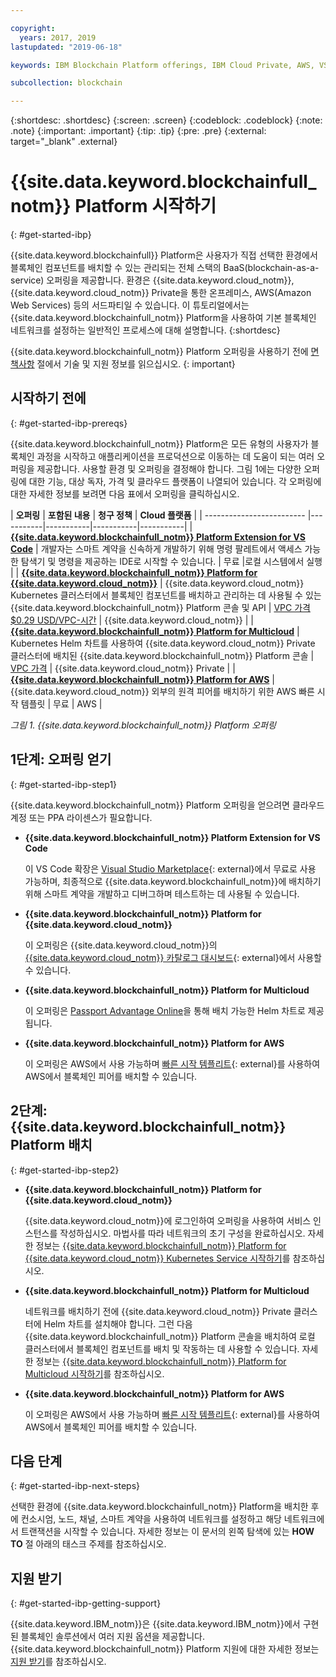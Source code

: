 ```yaml
---

copyright:
  years: 2017, 2019
lastupdated: "2019-06-18"

keywords: IBM Blockchain Platform offerings, IBM Cloud Private, AWS, VS code extension, IBM Cloud

subcollection: blockchain

---
```


{:shortdesc: .shortdesc}
{:screen: .screen}
{:codeblock: .codeblock}
{:note: .note}
{:important: .important}
{:tip: .tip}
{:pre: .pre}
{:external: target="_blank" .external}

# {{site.data.keyword.blockchainfull_notm}} Platform 시작하기
{: #get-started-ibp}

{{site.data.keyword.blockchainfull}} Platform은 사용자가
직접 선택한 환경에서 블록체인 컴포넌트를 배치할 수 있는 관리되는 전체 스택의
BaaS(blockchain-as-a-service) 오퍼링을 제공합니다. 환경은
{{site.data.keyword.cloud_notm}}, {{site.data.keyword.cloud_notm}} Private을 통한 온프레미스,
AWS(Amazon Web Services) 등의 서드파티일 수 있습니다. 이 튜토리얼에서는
{{site.data.keyword.blockchainfull_notm}} Platform을 사용하여
기본 블록체인 네트워크를 설정하는 일반적인 프로세스에 대해 설명합니다.
{:shortdesc}

{{site.data.keyword.blockchainfull_notm}} Platform 오퍼링을 사용하기 전에 [면책사항](/docs/services/blockchain/needtoknow.html#disclaimer) 절에서 기술 및 지원 정보를 읽으십시오.
{: important}


## 시작하기 전에
{: #get-started-ibp-prereqs}

{{site.data.keyword.blockchainfull_notm}} Platform은 모든 유형의 사용자가 블록체인 과정을 시작하고 애플리케이션을 프로덕션으로 이동하는 데 도움이 되는 여러 오퍼링을 제공합니다. 사용할 환경 및 오퍼링을 결정해야 합니다. 그림 1에는 다양한 오퍼링에 대한 기능, 대상 독자, 가격 및 클라우드 플랫폼이 나열되어 있습니다. 각 오퍼링에 대한 자세한 정보를 보려면 다음 표에서 오퍼링을 클릭하십시오.

| **오퍼링** | **포함된 내용** | **청구 정책** | **Cloud 플랫폼** |
| ------------------------- |-----------|-----------|-----------|-----------|
| [**{{site.data.keyword.blockchainfull_notm}} Platform Extension for VS Code**](/docs/services/blockchain?topic=blockchain-develop-vscode#develop-vscode) | 개발자는 스마트 계약을 신속하게 개발하기 위해 명령 팔레트에서 액세스 가능한 탐색기 및 명령을 제공하는 IDE로 시작할 수 있습니다. | 무료 |로컬 시스템에서 실행 |
| [**{{site.data.keyword.blockchainfull_notm}} Platform for {{site.data.keyword.cloud_notm}}**](/docs/services/blockchain/howto/ibp-console.html#ibp-console-overview) | {{site.data.keyword.cloud_notm}} Kubernetes 클러스터에서 블록체인 컴포넌트를 배치하고 관리하는 데 사용될 수 있는 {{site.data.keyword.blockchainfull_notm}} Platform 콘솔 및 API | [VPC 가격 $0.29 USD/VPC-시간](/docs/services/blockchain/howto/pricing-saas.html) | {{site.data.keyword.cloud_notm}} |
| [**{{site.data.keyword.blockchainfull_notm}} Platform for Multicloud**](/docs/services/blockchain/ibp-for-icp-about.html#ibp-icp-about) | Kubernetes Helm 차트를 사용하여 {{site.data.keyword.cloud_notm}} Private 클러스터에 배치된 {{site.data.keyword.blockchainfull_notm}} Platform 콘솔 | [VPC 가격](/docs/services/blockchain?topic=blockchain-ibp-software-pricing) | {{site.data.keyword.cloud_notm}} Private |
| [**{{site.data.keyword.blockchainfull_notm}} Platform for AWS**](/docs/services/blockchain/howto/remote_peer.html#remote-peer-aws-about) | {{site.data.keyword.cloud_notm}} 외부의 원격 피어를 배치하기 위한 AWS 빠른 시작 템플릿 | 무료 | AWS |

*그림 1. {{site.data.keyword.blockchainfull_notm}} Platform 오퍼링*


## 1단계: 오퍼링 얻기
{: #get-started-ibp-step1}

{{site.data.keyword.blockchainfull_notm}} Platform 오퍼링을 얻으려면 클라우드 계정 또는 PPA 라이센스가 필요합니다.

* **{{site.data.keyword.blockchainfull_notm}} Platform Extension for VS Code**

  이 VS Code 확장은 [Visual Studio Marketplace](https://marketplace.visualstudio.com/items?itemName=IBMBlockchain.ibm-blockchain-platform){: external}에서 무료로 사용 가능하며, 최종적으로  {{site.data.keyword.blockchainfull_notm}}에 배치하기 위해 스마트 계약을 개발하고 디버그하며 테스트하는 데 사용될 수 있습니다. 

* **{{site.data.keyword.blockchainfull_notm}} Platform for {{site.data.keyword.cloud_notm}}**

  이 오퍼링은 {{site.data.keyword.cloud_notm}}의 [{{site.data.keyword.cloud_notm}} 카탈로그 대시보드](https://cloud.ibm.com/catalog){: external}에서 사용할 수 있습니다. 

* **{{site.data.keyword.blockchainfull_notm}} Platform for Multicloud**

  이 오퍼링은 [Passport Advantage Online](https://www.ibm.com/software/passportadvantage/pao_customer.html)을 통해 배치 가능한 Helm 차트로 제공됩니다. 

* **{{site.data.keyword.blockchainfull_notm}} Platform for AWS**

  이 오퍼링은 AWS에서 사용 가능하며 [빠른 시작 템플리트](https://aws.amazon.com/quickstart/architecture/ibm-blockchain-platform/){: external}를 사용하여 AWS에서 블록체인 피어를 배치할 수 있습니다. 

## 2단계: {{site.data.keyword.blockchainfull_notm}} Platform 배치
{: #get-started-ibp-step2}

* **{{site.data.keyword.blockchainfull_notm}} Platform for {{site.data.keyword.cloud_notm}}**

  {{site.data.keyword.cloud_notm}}에 로그인하여 오퍼링을 사용하여 서비스 인스턴스를 작성하십시오. 마법사를 따라 네트워크의 초기 구성을 완료하십시오. 자세한 정보는 [{{site.data.keyword.blockchainfull_notm}} Platform for {{site.data.keyword.cloud_notm}} Kubernetes Service 시작하기](/docs/services/blockchain/howto/ibp-v2-deploy-iks.html#ibp-v2-deploy-iks)를 참조하십시오. 

* **{{site.data.keyword.blockchainfull_notm}} Platform for Multicloud**

  네트워크를 배치하기 전에 {{site.data.keyword.cloud_notm}} Private 클러스터에 Helm 차트를 설치해야 합니다. 그런 다음 {{site.data.keyword.blockchainfull_notm}} Platform 콘솔을 배치하여 로컬 클러스터에서 블록체인 컴포넌트를 배치 및 작동하는 데 사용할 수 있습니다. 자세한 정보는 [{{site.data.keyword.blockchainfull_notm}} Platform for Multicloud 시작하기](/docs/services/blockchain/get-started-console-icp.html#get-started-console-icp)를 참조하십시오. 

* **{{site.data.keyword.blockchainfull_notm}} Platform for AWS**

  이 오퍼링은 AWS에서 사용 가능하며 [빠른 시작 템플리트](https://aws.amazon.com/quickstart/architecture/ibm-blockchain-platform/){: external}를 사용하여 AWS에서 블록체인 피어를 배치할 수 있습니다. 

## 다음 단계
{: #get-started-ibp-next-steps}

선택한 환경에 {{site.data.keyword.blockchainfull_notm}} Platform을 배치한 후에
컨소시엄, 노드, 채널, 스마트 계약을 사용하여 네트워크를 설정하고 해당 네트워크에서 트랜잭션을 시작할 수 있습니다. 자세한 정보는
이 문서의 왼쪽 탐색에 있는 **HOW TO** 절 아래의 태스크 주제를 참조하십시오.

## 지원 받기
{: #get-started-ibp-getting-support}

{{site.data.keyword.IBM_notm}}은 {{site.data.keyword.IBM_notm}}에서 구현된
블록체인 솔루션에서 여러 지원 옵션을 제공합니다. {{site.data.keyword.blockchainfull_notm}} Platform
지원에 대한 자세한 정보는 [지원 받기](/docs/services/blockchain/ibmblockchain_support.html#blockchain-support)를 참조하십시오.
